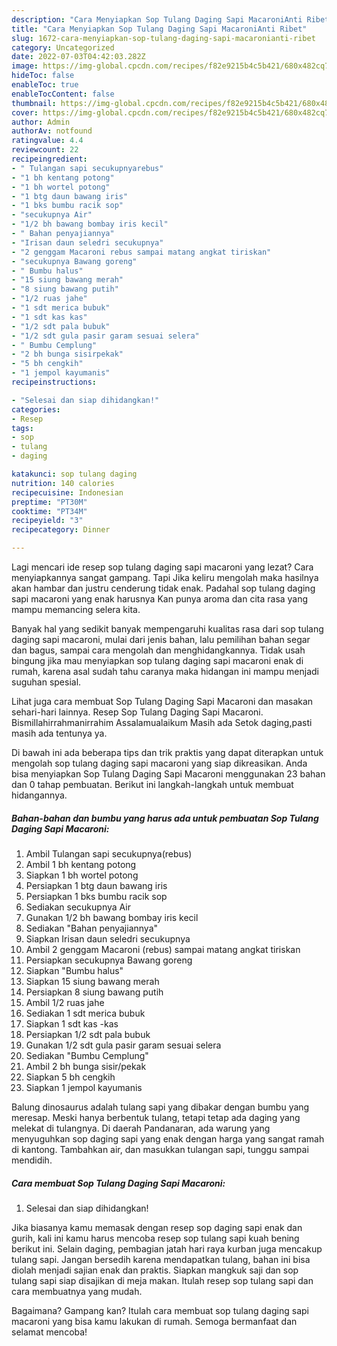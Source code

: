 ```yaml
---
description: "Cara Menyiapkan Sop Tulang Daging Sapi MacaroniAnti Ribet"
title: "Cara Menyiapkan Sop Tulang Daging Sapi MacaroniAnti Ribet"
slug: 1672-cara-menyiapkan-sop-tulang-daging-sapi-macaronianti-ribet
category: Uncategorized
date: 2022-07-03T04:42:03.282Z
image: https://img-global.cpcdn.com/recipes/f82e9215b4c5b421/680x482cq70/sop-tulang-daging-sapi-macaroni-foto-resep-utama.jpg
hideToc: false
enableToc: true
enableTocContent: false
thumbnail: https://img-global.cpcdn.com/recipes/f82e9215b4c5b421/680x482cq70/sop-tulang-daging-sapi-macaroni-foto-resep-utama.jpg
cover: https://img-global.cpcdn.com/recipes/f82e9215b4c5b421/680x482cq70/sop-tulang-daging-sapi-macaroni-foto-resep-utama.jpg
author: Admin
authorAv: notfound
ratingvalue: 4.4
reviewcount: 22
recipeingredient:
- " Tulangan sapi secukupnyarebus"
- "1 bh kentang potong"
- "1 bh wortel potong"
- "1 btg daun bawang iris"
- "1 bks bumbu racik sop"
- "secukupnya Air"
- "1/2 bh bawang bombay iris kecil"
- " Bahan penyajiannya"
- "Irisan daun seledri secukupnya"
- "2 genggam Macaroni rebus sampai matang angkat tiriskan"
- "secukupnya Bawang goreng"
- " Bumbu halus"
- "15 siung bawang merah"
- "8 siung bawang putih"
- "1/2 ruas jahe"
- "1 sdt merica bubuk"
- "1 sdt kas kas"
- "1/2 sdt pala bubuk"
- "1/2 sdt gula pasir garam sesuai selera"
- " Bumbu Cemplung"
- "2 bh bunga sisirpekak"
- "5 bh cengkih"
- "1 jempol kayumanis"
recipeinstructions:

- "Selesai dan siap dihidangkan!"
categories:
- Resep
tags:
- sop
- tulang
- daging

katakunci: sop tulang daging 
nutrition: 140 calories
recipecuisine: Indonesian
preptime: "PT30M"
cooktime: "PT34M"
recipeyield: "3"
recipecategory: Dinner

---
```



Lagi mencari ide resep sop tulang daging sapi macaroni yang lezat? Cara menyiapkannya sangat gampang. Tapi Jika keliru mengolah maka hasilnya akan hambar dan justru cenderung tidak enak. Padahal sop tulang daging sapi macaroni yang enak harusnya Kan punya aroma dan cita rasa yang mampu memancing selera kita.


Banyak hal yang sedikit banyak mempengaruhi kualitas rasa dari sop tulang daging sapi macaroni, mulai dari jenis bahan, lalu pemilihan bahan segar dan bagus, sampai cara mengolah dan menghidangkannya. Tidak usah bingung jika mau menyiapkan sop tulang daging sapi macaroni enak di rumah, karena asal sudah tahu caranya maka hidangan ini mampu menjadi suguhan spesial.

Lihat juga cara membuat Sop Tulang Daging Sapi Macaroni dan masakan sehari-hari lainnya. Resep Sop Tulang Daging Sapi Macaroni. Bismillahirrahmanirrahim Assalamualaikum Masih ada Setok daging,pasti masih ada tentunya ya.


Di bawah ini ada beberapa tips dan trik praktis yang dapat diterapkan untuk mengolah sop tulang daging sapi macaroni yang siap dikreasikan. Anda bisa menyiapkan Sop Tulang Daging Sapi Macaroni menggunakan 23 bahan dan 0 tahap pembuatan. Berikut ini langkah-langkah untuk membuat hidangannya.

<!--inarticleads1-->

##### Bahan-bahan dan bumbu yang harus ada untuk pembuatan Sop Tulang Daging Sapi Macaroni:

1. Ambil  Tulangan sapi secukupnya(rebus)
1. Ambil 1 bh kentang potong
1. Siapkan 1 bh wortel potong
1. Persiapkan 1 btg daun bawang iris
1. Persiapkan 1 bks bumbu racik sop
1. Sediakan secukupnya Air
1. Gunakan 1/2 bh bawang bombay iris kecil
1. Sediakan  &#34;Bahan penyajiannya&#34;
1. Siapkan Irisan daun seledri secukupnya
1. Ambil 2 genggam Macaroni (rebus) sampai matang angkat tiriskan
1. Persiapkan secukupnya Bawang goreng
1. Siapkan  &#34;Bumbu halus&#34;
1. Siapkan 15 siung bawang merah
1. Persiapkan 8 siung bawang putih
1. Ambil 1/2 ruas jahe
1. Sediakan 1 sdt merica bubuk
1. Siapkan 1 sdt kas -kas
1. Persiapkan 1/2 sdt pala bubuk
1. Gunakan 1/2 sdt gula pasir garam sesuai selera
1. Sediakan  &#34;Bumbu Cemplung&#34;
1. Ambil 2 bh bunga sisir/pekak
1. Siapkan 5 bh cengkih
1. Siapkan 1 jempol kayumanis


Balung dinosaurus adalah tulang sapi yang dibakar dengan bumbu yang meresap. Meski hanya berbentuk tulang, tetapi tetap ada daging yang melekat di tulangnya. Di daerah Pandanaran, ada warung yang menyuguhkan sop daging sapi yang enak dengan harga yang sangat ramah di kantong. Tambahkan air, dan masukkan tulangan sapi, tunggu sampai mendidih. 

<!--inarticleads2-->

##### Cara membuat Sop Tulang Daging Sapi Macaroni:


1. Selesai dan siap dihidangkan!

Jika biasanya kamu memasak dengan resep sop daging sapi enak dan gurih, kali ini kamu harus mencoba resep sop tulang sapi kuah bening berikut ini. Selain daging, pembagian jatah hari raya kurban juga mencakup tulang sapi. Jangan bersedih karena mendapatkan tulang, bahan ini bisa diolah menjadi sajian enak dan praktis. Siapkan mangkuk saji dan sop tulang sapi siap disajikan di meja makan. Itulah resep sop tulang sapi dan cara membuatnya yang mudah. 

Bagaimana? Gampang kan? Itulah cara membuat sop tulang daging sapi macaroni yang bisa kamu lakukan di rumah. Semoga bermanfaat dan selamat mencoba!
